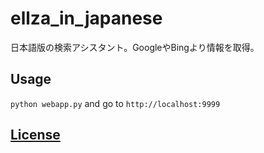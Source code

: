 # ellza_in_japanese
日本語版の検索アシスタント。GoogleやBingより情報を取得。

## Usage
`python webapp.py` and go to `http://localhost:9999`

## [License](/LICENSE)
